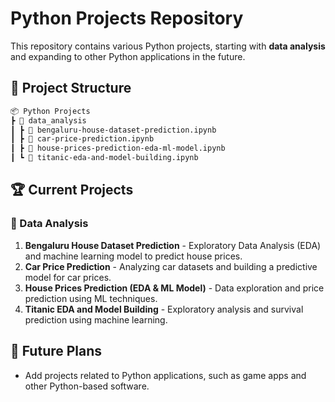 # Python Projects Repository  

This repository contains various Python projects, starting with **data analysis** and expanding to other Python applications in the future.  

## 📂 Project Structure  
```bash
📦 Python Projects
┣ 📂 data_analysis
┃ ┣ 📜 bengaluru-house-dataset-prediction.ipynb
┃ ┣ 📜 car-price-prediction.ipynb
┃ ┣ 📜 house-prices-prediction-eda-ml-model.ipynb
┃ ┗ 📜 titanic-eda-and-model-building.ipynb
```

## 🏆 Current Projects  
### 🔹 Data Analysis  
1. **Bengaluru House Dataset Prediction** - Exploratory Data Analysis (EDA) and machine learning model to predict house prices.  
2. **Car Price Prediction** - Analyzing car datasets and building a predictive model for car prices.  
3. **House Prices Prediction (EDA & ML Model)** - Data exploration and price prediction using ML techniques.  
4. **Titanic EDA and Model Building** - Exploratory analysis and survival prediction using machine learning.  

## 🚀 Future Plans  
- Add projects related to Python applications, such as game apps and other Python-based software.  
